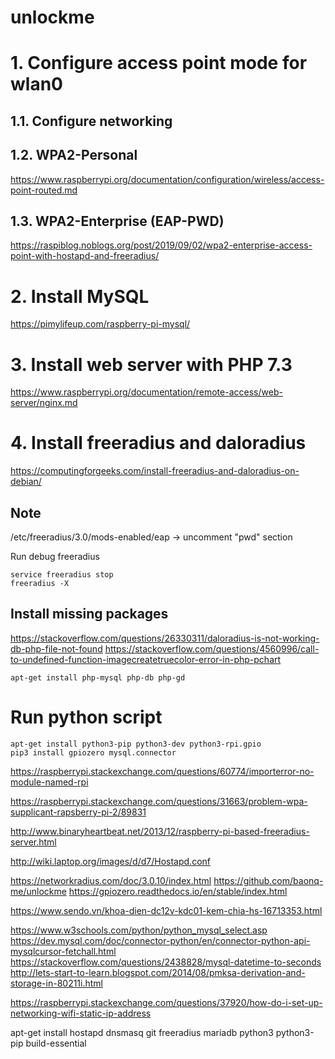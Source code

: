 # unlockme

# 1. Configure access point mode for wlan0

## 1.1. Configure networking


## 1.2. WPA2-Personal
https://www.raspberrypi.org/documentation/configuration/wireless/access-point-routed.md

## 1.3. WPA2-Enterprise (EAP-PWD)

https://raspiblog.noblogs.org/post/2019/09/02/wpa2-enterprise-access-point-with-hostapd-and-freeradius/

# 2. Install MySQL

https://pimylifeup.com/raspberry-pi-mysql/

# 3. Install web server with PHP 7.3

https://www.raspberrypi.org/documentation/remote-access/web-server/nginx.md

# 4. Install freeradius and daloradius

https://computingforgeeks.com/install-freeradius-and-daloradius-on-debian/

## Note
/etc/freeradius/3.0/mods-enabled/eap -> uncomment "pwd" section

Run debug freeradius
```
service freeradius stop
freeradius -X
```

## Install missing packages

https://stackoverflow.com/questions/26330311/daloradius-is-not-working-db-php-file-not-found
https://stackoverflow.com/questions/4560996/call-to-undefined-function-imagecreatetruecolor-error-in-php-pchart

```
apt-get install php-mysql php-db php-gd
```

# Run python script

```
apt-get install python3-pip python3-dev python3-rpi.gpio
pip3 install gpiozero mysql.connector
```

https://raspberrypi.stackexchange.com/questions/60774/importerror-no-module-named-rpi


https://raspberrypi.stackexchange.com/questions/31663/problem-wpa-supplicant-rapsberry-pi-2/89831



http://www.binaryheartbeat.net/2013/12/raspberry-pi-based-freeradius-server.html



http://wiki.laptop.org/images/d/d7/Hostapd.conf

https://networkradius.com/doc/3.0.10/index.html
https://github.com/baonq-me/unlockme
https://gpiozero.readthedocs.io/en/stable/index.html

https://www.sendo.vn/khoa-dien-dc12v-kdc01-kem-chia-hs-16713353.html

https://www.w3schools.com/python/python_mysql_select.asp
https://dev.mysql.com/doc/connector-python/en/connector-python-api-mysqlcursor-fetchall.html
https://stackoverflow.com/questions/2438828/mysql-datetime-to-seconds
http://lets-start-to-learn.blogspot.com/2014/08/pmksa-derivation-and-storage-in-80211i.html


https://raspberrypi.stackexchange.com/questions/37920/how-do-i-set-up-networking-wifi-static-ip-address


apt-get install hostapd dnsmasq git freeradius mariadb python3 python3-pip build-essential
